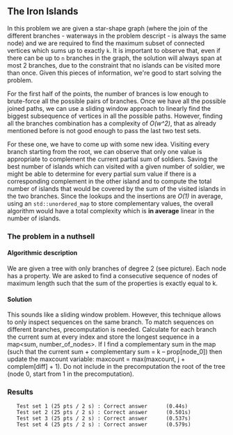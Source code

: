 ## The Iron Islands
In this problem we are given a star-shape graph (where the join of the different branches - waterways in the problem descript - is always the same node) and we are required to find the maximum subset of connected vertices which sums up to exactly `k`. It is important to observe that, even if there can be up to `n` branches in the graph, the solution will always span at most 2 branches, due to the constraint that no islands can be visited more than once. Given this pieces of information, we're
good to start solving the problem.

For the first half of the points, the number of brances is low enough to brute-force all the possible pairs of branches. Once we have all the possible joined paths, we can use a sliding window approach to linearly find the biggest subsequence of vertices in all the possible paths. However, finding all the branches combination has a complexity of *O(w^2)*, that as already mentioned before is not good enough to pass the last two test sets.

For these one, we have to come up with some new idea. Visiting every branch starting from the root, we can observe that only one value is appropriate to complement the current partial sum of soldiers. Saving the best number of islands which can visited with a given number of soldier, we might be able to determine for every partial sum value if there is a corresponding complement in the other island and to compute the total number of islands that would be covered by the sum of the
visited islands in the two branches. Since the lookups and the insertions are *O(1)* in average, using an `std::unordered_map` to store complementary values, the overall algorithm would have a total complexity which is **in average** linear in the number of islands. 

### The problem in a nuthsell
#### Algorithmic description
We are given a tree with only branches of degree 2 (see picture). Each node has a property. We are asked to find a consecutive sequence of nodes of maximum length such that the sum of the properties is exactly equal to k.
####  Solution
This sounds like a sliding window problem. However, this technique allows to only inspect sequences on the same branch.
To match sequences on different branches, precomputation is needed.
Calculate for each branch the current sum at every index and store the longest sequence in a map<sum, number_of_nodes>.
If I find a complementary sum in the map (such that the current sum + complementary sum = k – prop[node_0]) then update the maxcount variable:  maxcount = max(maxcount, j + complem[diff] + 1).
Do not include in the precomputation the root of the tree (node 0, start from 1 in the precomputation).

### Results
```
   Test set 1 (25 pts / 2 s) : Correct answer      (0.44s)
   Test set 2 (25 pts / 2 s) : Correct answer      (0.501s)
   Test set 3 (25 pts / 2 s) : Correct answer      (0.537s)
   Test set 4 (25 pts / 2 s) : Correct answer      (0.579s)
```
